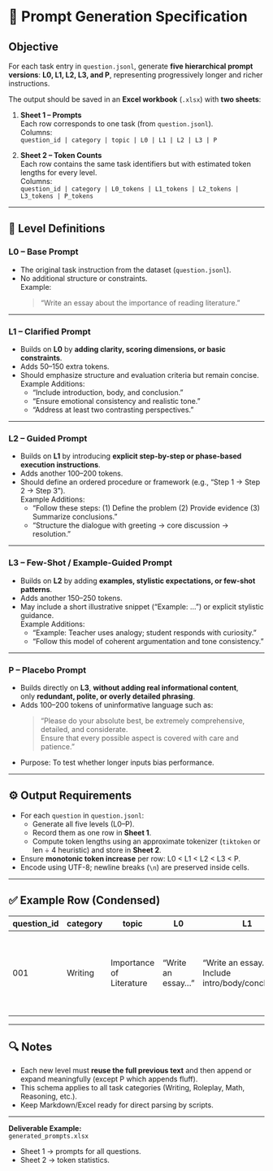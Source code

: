 # 🎯 Prompt Generation Specification

## Objective
For each task entry in `question.jsonl`, generate **five hierarchical prompt versions**:
**L0, L1, L2, L3, and P**, representing progressively longer and richer instructions.

The output should be saved in an **Excel workbook** (`.xlsx`) with **two sheets**:

1. **Sheet 1 – Prompts**  
   Each row corresponds to one task (from `question.jsonl`).  
   Columns:  
   `question_id | category | topic | L0 | L1 | L2 | L3 | P`

2. **Sheet 2 – Token Counts**  
   Each row contains the same task identifiers but with estimated token lengths for every level.  
   Columns:  
   `question_id | category | L0_tokens | L1_tokens | L2_tokens | L3_tokens | P_tokens`

---

## 🧩 Level Definitions

### **L0 – Base Prompt**
- The original task instruction from the dataset (`question.jsonl`).
- No additional structure or constraints.  
  Example:  
  > “Write an essay about the importance of reading literature.”

---

### **L1 – Clarified Prompt**
- Builds on **L0** by **adding clarity, scoring dimensions, or basic constraints**.  
- Adds 50–150 extra tokens.  
- Should emphasize structure and evaluation criteria but remain concise.  
  Example Additions:  
  - “Include introduction, body, and conclusion.”  
  - “Ensure emotional consistency and realistic tone.”  
  - “Address at least two contrasting perspectives.”

---

### **L2 – Guided Prompt**
- Builds on **L1** by introducing **explicit step-by-step or phase-based execution instructions**.  
- Adds another 100–200 tokens.  
- Should define an ordered procedure or framework (e.g., “Step 1 → Step 2 → Step 3”).  
  Example Additions:  
  - “Follow these steps: (1) Define the problem (2) Provide evidence (3) Summarize conclusions.”  
  - “Structure the dialogue with greeting → core discussion → resolution.”

---

### **L3 – Few-Shot / Example-Guided Prompt**
- Builds on **L2** by adding **examples, stylistic expectations, or few-shot patterns**.  
- Adds another 150–250 tokens.  
- May include a short illustrative snippet (“Example: …”) or explicit stylistic guidance.  
  Example Additions:  
  - “Example: Teacher uses analogy; student responds with curiosity.”  
  - “Follow this model of coherent argumentation and tone consistency.”

---

### **P – Placebo Prompt**
- Builds directly on **L3**, **without adding real informational content**,  
  only **redundant, polite, or overly detailed phrasing**.  
- Adds 100–200 tokens of uninformative language such as:  
  > “Please do your absolute best, be extremely comprehensive, detailed, and considerate.  
  > Ensure that every possible aspect is covered with care and patience.”  
- Purpose: To test whether longer inputs bias performance.

---

## ⚙️ Output Requirements

- For each `question` in `question.jsonl`:
  - Generate all five levels (L0–P).
  - Record them as one row in **Sheet 1**.
  - Compute token lengths using an approximate tokenizer (`tiktoken` or len ÷ 4 heuristic) and store in **Sheet 2**.
- Ensure **monotonic token increase** per row: L0 < L1 < L2 < L3 < P.
- Encode using UTF-8; newline breaks (`\n`) are preserved inside cells.

---

## ✅ Example Row (Condensed)

| question_id | category | topic | L0 | L1 | L2 | L3 | P |
|--------------|-----------|-------|----|----|----|----|---|
| 001 | Writing | Importance of Literature | “Write an essay…” | “Write an essay… Include intro/body/conclusion.” | “Write an essay… Follow these steps: …” | “Write an essay… Example: …” | “Write an essay… Example: … Please do your absolute best…” |

---

## 🔍 Notes
- Each new level must **reuse the full previous text** and then append or expand meaningfully (except P which appends fluff).
- This schema applies to all task categories (Writing, Roleplay, Math, Reasoning, etc.).
- Keep Markdown/Excel ready for direct parsing by scripts.

---

**Deliverable Example:**  
`generated_prompts.xlsx`  
- Sheet 1 → prompts for all questions.  
- Sheet 2 → token statistics.

